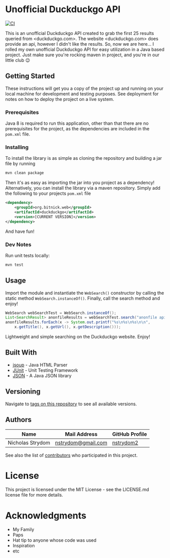 # Unofficial Duckduckgo API

[![CI]([https://github.com/nstrydom2/duckduckgo/blob/master/.github/workflows/maven.yml/badge.svg?branch=master)](https://github.com/nstrydom2/duckduckgo/blob/master/.github/workflows/maven.yml)

This is an unofficial Duckduckgo API created to grab the first 25 results queried from <duckduckgo.com>. The website <duckduckgo.com> does provide an api, however I didn't like the results. So, now we are here... I rolled my own unofficial Duckduckgo API for easy utilization in a Java based project. Just make sure you're rocking maven in project, and you're in our little club :wink: 

## Getting Started

These instructions will get you a copy of the project up and running on your local
machine for development and testing purposes. See deployment for notes on how to
deploy the project on a live system.

### Prerequisites

Java 8 is required to run this application, other than that there are no
prerequisites for the project, as the dependencies are included in the `pom.xml` file.

### Installing

To install the library is as simple as cloning the repository and building a jar file
by running

```bash
mvn clean package
```

Then it's as easy as importing the jar into you project as a dependency! Alternatively,
you can install the library via a maven repository. Simply add the following to your
projects `pom.xml` file

```xml
<dependency>
    <groupId>org.bitnick.web</groupId>
    <artifactId>duckduckgo</artifactId>
    <version>[CURRENT VERSION]</version>
</dependency>
```

And have fun!

### Dev Notes

Run unit tests locally:

```bash
mvn test
```

## Usage

Import the module and instantiate the `WebSearch()` constructor by calling the static method `WebSearch.instanceOf()`. Finally, call the search method and enjoy!

```java
WebSearch webSearchTest = WebSearch.instanceOf();
List<SearchResult> anonfileResults = webSearchTest.search("anonfile api");
anonfileResults.forEach(x -> System.out.printf("%s\n%s\n%s\n\n",
    x.getTitle(), x.getUrl(), x.getDescription()));
```

Lightweight and simple searching on the Duckduckgo website. Enjoy!

## Built With

* [jsoup](https://github.com/jhy/jsoup) - Java HTML Parser
* [JUnit](https://github.com/junit-team/junit5) - Unit Testing Framework
* [JSON](https://github.com/stleary/JSON-java) - A Java JSON library

## Versioning

Navigate to [tags on this repository](https://github.com/nstrydom2/duckduckgo-api/tags)
to see all available versions.

## Authors

| Name             | Mail Address                | GitHub Profile                                |
|------------------|-----------------------------|-----------------------------------------------|
| Nicholas Strydom | nstrydom@gmail.com          | [nstrydom2](https://github.com/nstrydom2)     |

See also the list of [contributors](https://github.com/nstrydom2/duckduckgo-api/contributors)
who participated in this project.

# License

This project is licensed under the MIT License - see the LICENSE.md license file for more details.

# Acknowledgments
- My Family
- Paps
- Hat tip to anyone whose code was used
- Inspiration
- etc
